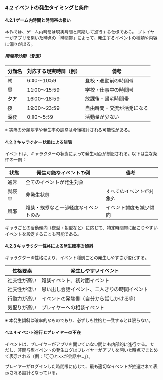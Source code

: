 ### 4.2 イベントの発生タイミングと条件

#### 4.2.1 ゲーム内時間と時間帯の扱い

本作では、ゲーム内時間は現実時間と同期して進行する仕様である。
プレイヤーがアプリを開いた時点の「時間帯」によって、発生するイベントの種類や内容に偏りが出る。

##### 時間帯分類（暫定）

| 分類名 | 対応する現実時間（例） | 備考            |
| --- | ----------- | ------------- |
| 朝   | 6:00〜10:59  | 登校・通勤前の時間帯    |
| 昼   | 11:00〜15:59 | 学校・仕事中の時間帯    |
| 夕方  | 16:00〜18:59 | 放課後・帰宅時間帯     |
| 夜   | 19:00〜23:59 | 自由時間・交流が活発になる |
| 深夜  | 0:00〜5:59   | 活動量が少ない       |

※ 実際の分類基準や発生率の調整は今後検討される可能性がある。

#### 4.2.2 キャラクター状態による制限

イベントは、キャラクターの状態によって発生可否が制限される。以下は主な条件の一例：

| 状態  | 発生可能なイベントの例        | 備考           |
| --- | ------------------ | ------------ |
| 通常  | 全てのイベントが発生対象       |              |
| 就寝中 | 非発生状態              | すべてのイベントが対象外 |
| 風邪  | 雑談・挨拶など一部軽度なイベントのみ | イベント頻度も減少傾向  |

キャラごとの活動傾向（夜型・朝型など）に応じて、特定時間帯に起こりやすいイベントを設定することも可能である。

#### 4.2.3 キャラクター性格による発生確率の傾斜

キャラクターの性格により、イベント種別ごとの発生しやすさが変化する。

| 性格要素   | 発生しやすいイベント             |
| ------ | ---------------------- |
| 社交性が高い | 雑談イベント、初対面イベント         |
| 社交性が低い | 思い出し会話イベント、二人きりの時間イベント |
| 行動力が高い | イベントの発端側（自分から話しかける等）   |
| 気配りが高い | プレイヤーへの相談イベント          |

※ 本発生傾斜は確率的なものであり、必ずしも性格と一致するとは限らない。

#### 4.2.4 イベント進行とプレイヤーの不在

イベントは、プレイヤーがアプリを開いていない間にも内部的に進行する。
ただし、非関与型イベントの発生ログはプレイヤーがアプリを開いた時点でまとめて表示される（例：「〇〇と××が会話中…」）。

プレイヤーがログインした時間帯に応じて、最も適切なイベントが抽選されて表示される設計となっている。
